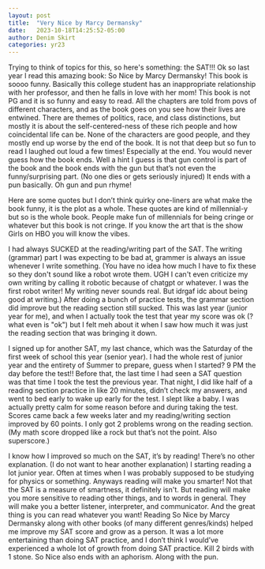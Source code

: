 ```yaml
---
layout: post
title:  "Very Nice by Marcy Dermansky"
date:   2023-10-18T14:25:52-05:00
author: Denim Skirt
categories: yr23
---
```


Trying to think of topics for this, so here's something: the SAT!!! Ok so last year I read this amazing book: So Nice by Marcy Dermansky! This book is soooo funny. Basically this college student has an inappropriate relationship with her professor, and then he falls in love with her mom! This book is not PG and it is so funny and easy to read. All the chapters are told from povs of different characters, and as the book goes on you see how their lives are entwined. There are themes of politics, race, and class distinctions, but mostly it is about the self-centered-ness of these rich people and how coincidental life can be. None of the characters are good people, and they mostly end up worse by the end of the book. It is not that deep but so fun to read I laughed out loud a few times! Especially at the end. You would never guess how the book ends. Well a hint I guess is that gun control is part of the book and the book ends with the gun but that’s not even the funny/surprising part. (No one dies or gets seriously injured) It ends with a pun basically. Oh gun and pun rhyme! 

Here are some quotes but I don’t think quirky one-liners are what make the book funny, it is the plot as a whole. These quotes are kind of millennial-y but so is the whole book. People make fun of millennials for being cringe or whatever but this book is not cringe. If you know the art that is the show Girls on HBO you will know the vibes. 

I had always SUCKED at the reading/writing part of the SAT. The writing (grammar) part I was expecting to be bad at, grammer is always an issue whenever I write something. (You have no idea how much I have to fix these so they don't sound like a robot wrote them. UGH I can't even criticize my own writing by calling it robotic because of chatgpt or whatever. I was the first robot writer! My writing never sounds real. But idrgaf idc about being good at writing.) After doing a bunch of practice tests, the grammar section did improve but the reading section still sucked. This was last year (junior year for me), and when I actually took the test that year my score was ok (? what even is "ok") but I felt meh about it when I saw how much it was just the reading section that was bringing it down. 

I signed up for another SAT, my last chance, which was the Saturday of the first week of school this year (senior year). I had the whole rest of junior year and the entirety of Summer to prepare, guess when I started? 9 PM the day before the test!! Before that, the last time I had seen a SAT question was that time I took the test the previous year. That night, I did like half of a reading section practice in like 20 minutes, didn’t check my answers, and went to bed early to wake up early for the test. I slept like a baby. I was actually pretty calm for some reason before and during taking the test. Scores came back a few weeks later and my reading/writing section improved by 60 points. I only got 2 problems wrong on the reading section. (My math score dropped like a rock but that’s not the point. Also superscore.) 

I know how I improved so much on the SAT, it’s by reading! There’s no other explanation. (I do not want to hear another explanation) I starting reading a lot junior year. Often at times when I was probably supposed to be studying for physics or something. Anyways reading will make you smarter! Not that the SAT is a measure of smartness, it definitely isn't. But reading will make you more sensitive to reading other things, and to words in general. They will make you a better listener, interpreter, and communicator. And the great thing is you can read whatever you want! Reading So Nice by Marcy Dermansky along with other books (of many different genres/kinds) helped me improve my SAT score and grow as a person. It was a lot more entertaining than doing SAT practice, and I don’t think I would’ve experienced a whole lot of growth from doing SAT practice. Kill 2 birds with 1 stone. So Nice also ends with an aphorism. Along with the pun. 
